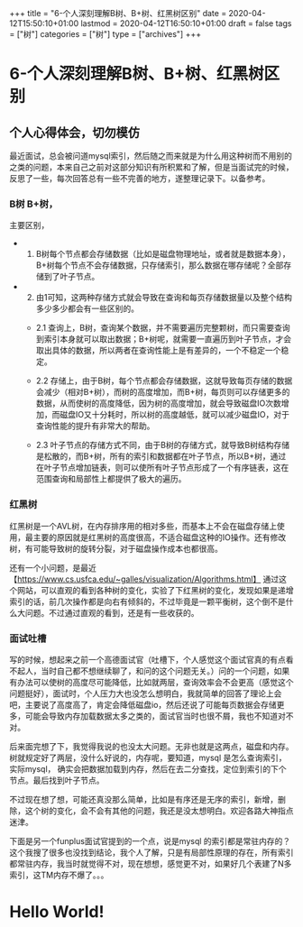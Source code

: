 +++
title = "6-个人深刻理解B树、B+树、红黑树区别"
date = 2020-04-12T15:50:10+01:00
lastmod = 2020-04-12T16:50:10+01:00
draft = false
tags = ["树"]
categories = ["树"]
type = ["archives"]
+++

# 6-个人深刻理解B树、B+树、红黑树区别

## 个人心得体会，切勿模仿

最近面试，总会被问道mysql索引，然后随之而来就是为什么用这种树而不用别的之类的问题，本来自己之前对这部分知识有所积累和了解，但是当面试完的时候，反思了一些，每次回答总有一些不完善的地方，遂整理记录下。以备参考。

### B树 B+树，
主要区别，
- 1. B树每个节点都会存储数据（比如是磁盘物理地址，或者就是数据本身），B+树每个节点不会存储数据，只存储索引，那么数据在哪存储呢？全部存储到了叶子节点。
- 2. 由1可知，这两种存储方式就会导致在查询和每页存储数据量以及整个结构多少多少都会有一些区别的。

   - 2.1 查询上，B树，查询某个数据，并不需要遍历完整颗树，而只需要查询到索引本身就可以取出数据；B+树呢，就需要一直遍历到叶子节点，才会取出具体的数据，所以两者在查询性能上是有差异的，一个不稳定一个稳定。
  
   - 2.2 存储上，由于B树，每个节点都会存储数据，这就导致每页存储的数据会减少（相对B+树），而树的高度增加，而B+树，每页则可以存储更多的数据，从而使树的高度降低，因为树的高度增加，就会导致磁盘IO次数增加，而磁盘IO又十分耗时，所以树的高度越低，就可以减少磁盘IO，对于查询性能的提升有非常大的帮助。
  
   - 2.3 叶子节点的存储方式不同，由于B树的存储方式，就导致B树结构存储是松散的，而B+树，所有的索引和数据都在叶子节点，所以B+树，通过在叶子节点增加链表，则可以使所有叶子节点形成了一个有序链表，这在范围查询和局部性上都提供了极大的遍历。


### 红黑树
红黑树是一个AVL树，在内存排序用的相对多些，而基本上不会在磁盘存储上使用，最主要的原因就是红黑树的高度很高，不适合磁盘这种的IO操作。还有修改树，有可能导致树的旋转分裂，对于磁盘操作成本也都很高。

还有一个小问题，是最近【https://www.cs.usfca.edu/~galles/visualization/Algorithms.html】 通过这个网站，可以直观的看到各种树的变化，实验了下红黑树的变化，发现如果是递增索引的话，前几次操作都是向右有倾斜的，不过毕竟是一颗平衡树，这个倒不是什么大问题。不过通过直观的看到，还是有一些收获的。

### 面试吐槽
写的时候，想起来之前一个高德面试官（吐槽下，个人感觉这个面试官真的有点看不起人，当时自己都不想继续聊了，和问的这个问题无关。）问的一个问题，如果有办法可以使树的高度尽可能降低，比如就两层，查询效率会不会更高（感觉这个问题挺好），面试时，个人压力大也没怎么想明白，我就简单的回答了理论上会吧，主要说了高度高了，肯定会降低磁盘io，然后还说了可能每页数据会存储更多，可能会导致内存加载数据太多之类的，面试官当时也很不屑，我也不知道对不对。

后来面完想了下，我觉得我说的也没太大问题。无非也就是这两点，磁盘和内存。树就规定好了两层，没什么好说的，内存呢，要知道，mysql 是怎么查询索引，实际mysql， 确实会把数据加载到内存，然后在去二分查找，定位到索引的下个节点。最后找到叶子节点。

不过现在想了想，可能还真没那么简单，比如是有序还是无序的索引，新增，删除，这个树的变化，会不会有其他的问题，我还是没太想明白。欢迎各路大神指点迷津。

下面是另一个funplus面试官提到的一个点，说是mysql 的索引都是常驻内存的？这个我搜了很多也没找到结论，我个人了解，只是有局部性原理的存在，所有索引都常驻内存，我当时就觉得不对，现在想想，感觉更不对，如果好几个表建了N多索引，这TM内存不爆了。。。





# Hello World!